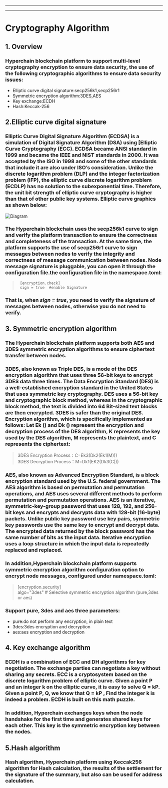 <!-- Cryptography Algorithm -->
---
___
# Cryptography Algorithm
## 1. Overview
### Hyperchain blockchain platform to support multi-level cryptography encryption to ensure data security, the use of the following cryptographic algorithms to ensure data security issues:
* Elliptic curve digital signature:secp256k1,secp256r1
* Symmetric encryption algorithm:3DES,AES
* Key exchange:ECDH
* Hash:Keccak-256
## 2.Elliptic curve digital signature
### Elliptic Curve Digital Signature Algorithm (ECDSA) is a simulation of Digital Signature Algorithm (DSA) using [Elliptic Curve Cryptography (ECC). ECDSA became ANSI standard in 1999 and became the IEEE and NIST standards in 2000. It was accepted by the ISO in 1998 and some of the other standards that include it are also under ISO’s consideration. Unlike the discrete logarithm problem (DLP) and the integer factorization problem (IFP), the elliptic curve discrete logarithm problem (ECDLP) has no solution to the subexponential time. Therefore, the unit bit strength of elliptic curve cryptography is higher than that of other public key systems. Elliptic curve graphics as shown below:
<!-- Images -->
![Diagram](https://hyperchain.readthedocs.io/en/latest/_images/ecdsa.gif)
### The Hyperchain blockchain uses the secp256k1 curve to sign and verify the platform transaction to ensure the correctness and completeness of the transaction. At the same time, the platform supports the use of secp256r1 curve to sign messages between nodes to verify the integrity and correctness of message communication between nodes. Node message signature is pluggable, you can open it through the configuration file.the configuration file in the namespace.toml:
<!-- Blockquote -->
>      [encryption.check]
>      sign = true  #enable Signature
### That is, when _sign = true_, you need to verify the signature of messages between nodes, otherwise you do not need to verify.
## 3. Symmetric encryption algorithm
### The Hyperchain blockchain platform supports both AES and 3DES symmetric encryption algorithms to ensure ciphertext transfer between nodes.

### 3DES, also known as Triple DES, is a mode of the DES encryption algorithm that uses three 56-bit keys to encrypt 3DES data three times. The Data Encryption Standard (DES) is a well-established encryption standard in the United States that uses symmetric key cryptography. DES uses a 56-bit key and cryptographic block method, whereas in the cryptographic block method, the text is divided into 64 Bit-sized text blocks are then encrypted. 3DES is safer than the original DES. Encryption algorithm, which is specifically implemented as follows: Let Ek () and Dk () represent the encryption and decryption process of the DES algorithm, K represents the key used by the DES algorithm, M represents the plaintext, and C represents the ciphertext:

<!-- Blockquote -->
>3DES Encryption Process：C=Ek3(Dk2(Ek1(M)))   
>3DES Decryption Process：M=Dk1(EK2(Dk3(C)))

### AES, also known as Advanced Encryption Standard, is a block encryption standard used by the U.S. federal government. The AES algorithm is based on permutation and permutation operations, and AES uses several different methods to perform permutation and permutation operations. AES is an iterative, symmetric-key-group password that uses 128, 192, and 256-bit keys and encrypts and decrypts data with 128-bit (16-byte) packets. Unlike public key password use key pairs, symmetric key passwords use the same key to encrypt and decrypt data. The encrypted data returned by the block password has the same number of bits as the input data. Iterative encryption uses a loop structure in which the input data is repeatedly replaced and replaced.

### In addition,Hyperchain blockchain platform supports symmetric encryption algorithm configuration option to encrypt node messages, configured under namespace.toml:
<!-- Blockquote -->
>[encryption.security]   
algo="3des"     # Selective symmetric encryption algorithm (pure,3des or aes)
### Support pure, 3des and aes three parameters:

* pure:do not perform any encryption, in plain text
* 3des:3des encryption and decryption
* aes:aes encryption and decryption
## 4. Key exchange algorithm
### ECDH is a combination of ECC and DH algorithms for key negotiation. The exchange parties can negotiate a key without sharing any secrets. ECC is a cryptosystem based on the discrete logarithm problem of elliptic curve. Given a point P and an integer k on the elliptic curve, it is easy to solve __Q = kP__. Given a point P, Q, we know that __Q = kP__ , Find the integer k is indeed a problem. ECDH is built on this math puzzle.

### In addition, Hyperchain exchanges keys when the node handshake for the first time and generates shared keys for each other. This key is the symmetric encryption key between the nodes.
## 5.Hash algorithm
### Hash algorithm, Hyperchain platform using Keccak256 algorithm for Hash calculation, the results of the settlement for the signature of the summary, but also can be used for address calculation.
